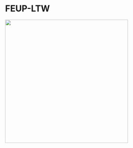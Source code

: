 # FEUP-LTW

<img src="https://github.com/eduardamsc/FEUP-LTW/Trabalho/readmeImages/1.login.png?raw=true" width="400">

